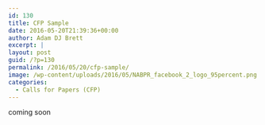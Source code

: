 ```yaml
---
id: 130
title: CFP Sample
date: 2016-05-20T21:39:36+00:00
author: Adam DJ Brett
excerpt: |
layout: post
guid: /?p=130
permalink: /2016/05/20/cfp-sample/
image: /wp-content/uploads/2016/05/NABPR_facebook_2_logo_95percent.png
categories:
  - Calls for Papers (CFP)
---
```

coming soon